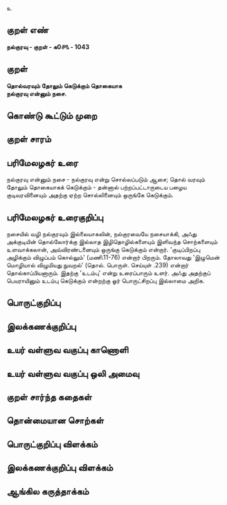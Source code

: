 உ

## குறள் எண் 

**நல்குரவு - குறள் - க0௪௩ - 1043**

## குறள் 

**தொல்வரவும் தோலும் கெடுக்கும் தொகையாக  
நல்குரவு என்னும் நசை.** 

## கொண்டு கூட்டும் முறை


## குறள் சாரம் 


## பரிமேலழகர் உரை

நல்குரவு என்னும் நசை - நல்குரவு என்று சொல்லப்படும் ஆசை; தொல் வரவும் தோலும் தொகையாகக் கெடுக்கும் - தன்னால் பற்றப்பட்டாருடைய பழைய குடிவரவினையும் அதற்கு ஏற்ற சொல்லினையும் ஒருங்கே கெடுக்கும்.

## பரிமேலழகர் உரைகுறிப்பு   

நசையில் வழி நல்குரவும் இல்லையாகலின், நல்குரவையே நசையாக்கி, அஃது அக்குடியின் தொல்லோர்க்கு இல்லாத இழிதொழில்களையும் இளிவந்த சொற்களையும் உளவாக்கலான், அவ்விரண்டனையும் ஒருங்கு கெடுக்கும் என்றார். 'குடிப்பிறப்பு அழிக்கும் விழுப்பம் கொல்லும்' (மணி.11-76) என்றார் பிறரும். தோலாவது 'இழுமென் மொழியால் விழுமியது நுவறல்' (தொல். பொருள். செய்யுள் .239) என்றார் தொல்காப்பியனாரும். இதற்கு 'உடம்பு' என்று உரைப்பாரும் உளர். அஃது அதற்குப் பெயராயினும் உடம்பு கெடுக்கும் என்றற்கு ஓர் பொருட்சிறப்பு இல்லாமை அறிக.

## பொருட்குறிப்பு 


## இலக்கணக்குறிப்பு  


## உயர் வள்ளுவ வகுப்பு காணொளி


## உயர் வள்ளுவ வகுப்பு ஒலி அமைவு 

 
## குறள் சார்ந்த கதைகள் 


## தொன்மையான சொற்கள்


## பொருட்குறிப்பு விளக்கம்


## இலக்கணக்குறிப்பு விளக்கம்


## ஆங்கில கருத்தாக்கம் 


